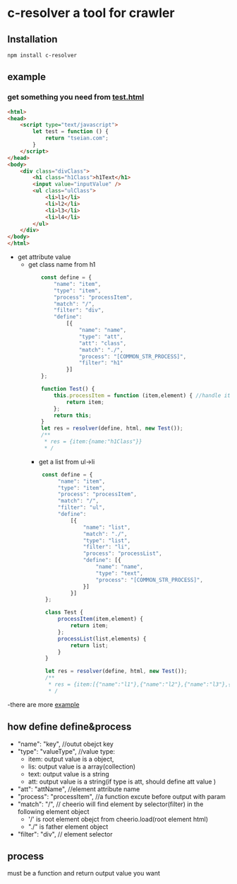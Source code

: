 # c-resolver  a  tool for crawler
## Installation
```shell
npm install c-resolver
```
## example 

### get something you need from [test.html](https://github.com/Tseian/resolver/blob/master/test/test.html)
```html
<html>
<head>
    <script type="text/javascript">
        let test = function () {
            return "tseian.com";
        }
    </script>
</head>
<body>
    <div class="divClass">
        <h1 class="h1Class">h1Text</h1>
        <input value="inputValue" />
        <ul class="ulClass">
            <li>l1</li>
            <li>l2</li>
            <li>l3</li>
            <li>l4</li>
        </ul>
    </div>
</body>
</html>
```

- get attribute value 
  - get class name from h1
    ```js
        const define = {
            "name": "item",  
            "type": "item",  
            "process": "processItem", 
            "match": "/", 
            "filter": "div",  
            "define": 
                [{
                    "name": "name",
                    "type": "att",
                    "att": "class",
                    "match": "./",
                    "process": "[COMMON_STR_PROCESS]",
                    "filter": "h1"
                }]
        };

        function Test() {
            this.processItem = function (item,element) { //handle item befor output
                return item;
            };
            return this;
        }
        let res = resolver(define, html, new Test());
        /**
         * res = {item:{name:"h1Class"}}
         * /


    ```
    - get a list from ul->li
      ```js
       const define = {
            "name": "item",
            "type": "item",
            "process": "processItem",
            "match": "/",
            "filter": "ul",
            "define":
                [{
                    "name": "list",
                    "match": "./",
                    "type": "list",
                    "filter": "li",
                    "process": "processList",
                    "define": [{
                        "name": "name",
                        "type": "text",
                        "process": "[COMMON_STR_PROCESS]",
                    }]
                }]
        };

        class Test {
            processItem(item,element) {
                return item;
            };
            processList(list,elements) {
                return list;
            }
        }

        let res = resolver(define, html, new Test());
        /**
         * res = {item:[{"name":"l1"},{"name":"l2"},{"name":"l3"},{"name":"l4"}]}
         * /
      ```
-there are more [example](https://github.com/Tseian/resolver/tree/master/test)
## how define define&process

- "name": "key",  //outut obejct key
- "type": "valueType", //value type: 
    - item: output value is a object,
    - lis: output value is a array(collection) 
    - text: output value is a string 
    - att: output value is a  string(if type is att, should define att value )
- "att": "attName",  //element attribute name
- "process": "processItem", //a function excute before output with param 
- "match": "/", // cheerio will find element by selector(filter) in the following element object 
    - '/' is root element obejct from cheerio.load(root element html)  
    - "./" is father element object   
- "filter": "div", // element selector

## process 
must be a function and return output value you want